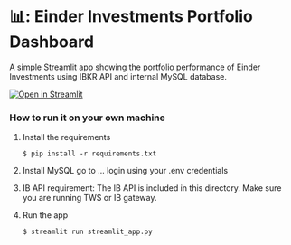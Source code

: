 # 📊: Einder Investments Portfolio Dashboard

A simple Streamlit app showing the portfolio performance of Einder Investments using IBKR API and internal MySQL database.

[![Open in Streamlit](https://static.streamlit.io/badges/streamlit_badge_black_white.svg)](https://einderinvestments-portfolio.streamlit.app/?utm_medium=oembed)

### How to run it on your own machine

1. Install the requirements

   ```
   $ pip install -r requirements.txt
   ```
2. Install MySQL
   go to ...
   login using your .env credentials

2. IB API requirement:
   The IB API is included in this directory. Make sure you are running TWS or IB gateway.

3. Run the app

   ```
   $ streamlit run streamlit_app.py
   ```
